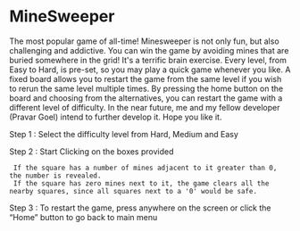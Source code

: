 # MineSweeper
The most popular game of all-time! Minesweeper is not only fun, but also challenging and addictive. You can win the game by avoiding mines that are buried somewhere in the grid! It's a terrific brain exercise. Every level, from Easy to Hard, is pre-set, so you may play a quick game whenever you like. A fixed board allows you to restart the game from the same level if you wish to rerun the same level multiple times. By pressing the home button on the board and choosing from the alternatives, you can restart the game with a different level of difficulty. In the near future, me and my fellow developer (Pravar Goel) intend to further develop it. Hope you like it.

Step 1 : Select the difficulty level from Hard, Medium and Easy

Step 2 : Start Clicking on the boxes provided

     If the square has a number of mines adjacent to it greater than 0, the number is revealed. 
     If the square has zero mines next to it, the game clears all the nearby squares, since all squares next to a '0' would be safe. 
    
Step 3 : To restart the game, press anywhere on the screen or click the “Home” button to go back to main menu
